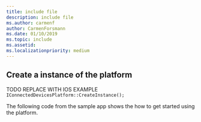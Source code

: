 ```yaml
---
title: include file
description: include file
ms.author: carmenf
author: CarmenForsmann
ms.date: 01/10/2019
ms.topic: include
ms.assetid: 
ms.localizationpriority: medium
---
```


## Create a instance of the platform

TODO REPLACE WITH IOS EXAMPLE
`IConnectedDevicesPlatform::CreateInstance();`

The following code from the sample app shows the how to get started using the platform. 

```ObjectiveC

```
